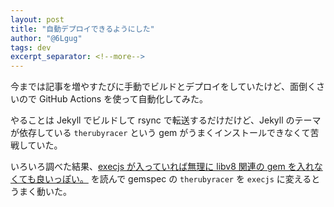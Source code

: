 ```yaml
---
layout: post
title: "自動デプロイできるようにした"
author: "@6Lgug"
tags: dev
excerpt_separator: <!--more-->
---
```


今までは記事を増やすたびに手動でビルドとデプロイをしていたけど、面倒くさいので GitHub Actions を使って自動化してみた。

やることは Jekyll でビルドして rsync で転送するだけだけど、Jekyll のテーマが依存している `therubyracer` という gem がうまくインストールできなくて苦戦していた。

いろいろ調べた結果、[execjs が入っていれば無理に libv8 関連の gem を入れなくても良いっぽい。](https://blog.dnpp.org/all_you_need_is_drop_livb8_gem) を読んで gemspec の `therubyracer` を `execjs` に変えるとうまく動いた。 
